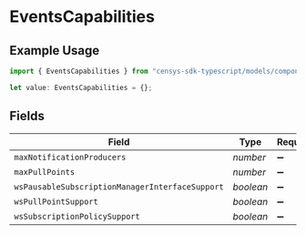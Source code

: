 # EventsCapabilities

## Example Usage

```typescript
import { EventsCapabilities } from "censys-sdk-typescript/models/components";

let value: EventsCapabilities = {};
```

## Fields

| Field                                           | Type                                            | Required                                        | Description                                     |
| ----------------------------------------------- | ----------------------------------------------- | ----------------------------------------------- | ----------------------------------------------- |
| `maxNotificationProducers`                      | *number*                                        | :heavy_minus_sign:                              | N/A                                             |
| `maxPullPoints`                                 | *number*                                        | :heavy_minus_sign:                              | N/A                                             |
| `wsPausableSubscriptionManagerInterfaceSupport` | *boolean*                                       | :heavy_minus_sign:                              | N/A                                             |
| `wsPullPointSupport`                            | *boolean*                                       | :heavy_minus_sign:                              | N/A                                             |
| `wsSubscriptionPolicySupport`                   | *boolean*                                       | :heavy_minus_sign:                              | N/A                                             |